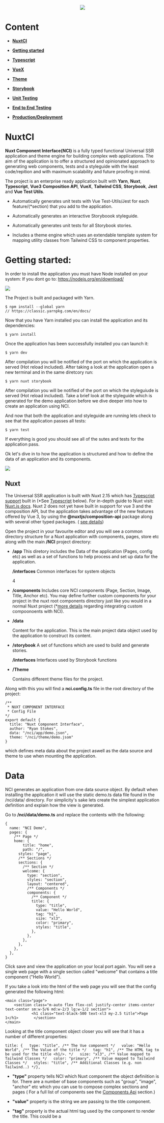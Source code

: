 <p align="center">  
  <img src="./readme-assets/technology-logos.jpg" />
</p>



# Content

-  **[NuxtCI](#nuxtCI)**


- **[Getting started](#gettingstarted)**


-  **[Typescript](#typescript)**


- **[VueX](vuex)**


- **[Theme](#Theme)**


- **[Storybook](#storybook)**


- **[Unit Testing](#testing)**


- **[End to End Testing](#Theme)**

  

- **[Production/Deployment](#deployment)**


# NuxtCI

**Nuxt Component Interface(NCI)** is a fully typed functional Universal SSR application and theme engine for building complex web applications. The aim of the application is to offer a structured and opinionated approach to generating web components, tests and a styleguide with the least code/repition and with maximum scalability and future proofing in mind. 


The project is an enterprise ready application built with **Yarn**, **Nuxt**, **Typescript**, **Vue3** **Composition API**, **VueX**, **Tailwind CSS**, **Storybook**, **Jest** and **Vue Test Utils**.


- Automatically generates unit tests with Vue Test-Utils/Jest for each feature/(*section) that you add to the application.


- Automatically generates an interactive Storyboook styleguide.


- Automatically generates unit tests for all Storybook stories.


- Includes a theme engine which uses an extendable template system for mapping utility classes from Tailwind CSS to component properties.


# Getting started:

In order to install the application you must have Node installed on your system:
If you dont go to: https://nodejs.org/en/download/

<img src="./readme-assets/yarn-logo.jpg" />


The Project is built and packaged with Yarn. 


```
$ npm install --global yarn
// https://classic.yarnpkg.com/en/docs/
```


Now that you have Yarn installed you can install the application and its dependencies:


```
$ yarn install
```


Once the application has been successfully installed you can launch it:


```
$ yarn dev
```

After compilation you will be notified of the port on which the application is served (Hot reload included). After taking a look at the application open a new terminal and in the same diretcory run:

```
$ yarn nuxt storybook
```

After compilation you will be notified of the port on which the styleguiude is served (Hot reload included). Take a brief look at the styleguide which is generated for the demo application before we dive deeper into how to create an application using NCI.

And now that both the application and styleguide are running lets check to see that the application passes all tests:

```
$ yarn test
```

If everything is good you should see all of the sutes and tests for the application pass.

Ok let's dive in to how the application is structured and how to define the data of an application and its components.

<img src="./readme-assets/nuxt-logo.jpg" />


## Nuxt

The Universal SSR application is built with Nuxt 2.15 which has [Typescript support]("https://typescript.nuxtjs.org/guide/introduction") built in (*See [Typescript]() below). For in-depth guide to Nuxt visit: [Nuxt.js docs](https://nuxtjs.org). Nuxt 2 does not yet have built in support for vue 3 and the composition API, but the application takes advantage of the new features offered by Vue 3, by using the **@nuxtjs/composition-api** package along with several other typed packages. ( [see   details](https://composition-api.nuxtjs.org/))


Open the project in your favourite editor and you will see a common directory structure for a Nuxt application with components, pages, store etc along with the main **/NCI** project directory:


- **/app**
  This diretory includes the Data of the application (Pages, config etc) as well as a set of functions to help process and set up data for the application.

     **/interfaces**
     Common interfaces for system objects

  4

- **/components**
  Includes core NCI components (Page, Section, Image, Title, Anchor etc). You may define further custom components for your project in the nuxt root components directory just like you would in a normal Nuxt project (*[more details]() regarding integrating custom compoonoents with NCI). 


- **/data**

  Content for the application. This is the main project data object used by the application to construct its content.


- **/storybook**
  A set of functions which are used to build and generate stories. 

     **/interfaces**
     Interfaces used by Storybook functions

- **/Theme**

  Contains different theme files for the project. 

Along with this you will find a **nci.config.ts** file in the root directory of the project:

```
/**
 * NUXT COMPONENT INTERFACE
 * Config File
*/
export default {
  title: "Nuxt Component Interface",
  author: "Ryan Stokes",
  data: "/nci/app/demo.json",
  theme: "/nci/theme/demo.jsom"
}
```

which defines meta data about the project aswell as the data source and theme to use when mounting the application.

# Data

NCI generates an application from one data source object. By default when installing the application it will use the static demo.ts data file found in the /nci/data/ directory. For simplicity's sake lets create the simplest application definition and explain how the view is generated. 

Go to **/nci/data/demo.ts** and replace the contents with the following:

```
{
  name: "NCI Demo",
  pages: {
    /** Page */
    home: {
    	title: "home",
    	path: "/",
      styles: "page",
      /** Sections */
      sections: {
        /** Section */
        welcome: {
          type: "section",
          styles: "section",
          layout: "centered",
          /** Components */
          components: {
            /** Component */
            title: {
              type: "title",
              value: "Hello World",
              tag: "h1",
              size: "xl3",
              color: "primary",
              styles: "title",
            },
          },
        },
      },
    },
  },
}
```

Click save and view the application on your local port again. You will see a single web page with a single section called "welcome" that contains a title component ("Hello World"). 

If you take a look into the html of the web page you will see that the config generated the following html:

```
<main class="page">
    <section class="m-auto flex flex-col justify-center items-center text-center sm:w-5/6 md:w-2/3 lg:w-1/2 section">
    		<h1 class="text-black-500 text-xl3 my-2.5 title">Page 1</h1>   	   </section>
</main>
```

Looking at the title component object closer you will see that it has a number of different properties:

```
title: {   type: "title", /** The Vue component */   value: "Hello World", /** The Value of the title */   tag: "h1", /** The HTML tag to be used for the title <h1/>. */   size: "xl3", /** Value mapped to Tailwind Classes */   color: "primary", /** Value mapped to Tailwind Classes */   styles: "title", /** Additional Classes (e.g. non Tailwind..) */},
```

- **"type"** property tells NCI which Nuxt component the object definiition is for. There are a number of base components such as "group", "image", "anchor" etc which you can use to compose complex sections and pages ( For a full list of components see the [Components Api](#Components) section.)

- **"value"** property is the string we are passing to the title component.

- **"tag"** property is the actual html tag used by the component to render the title. This could be a <title> or <h5> tag for example or even a <p>.

- **"size"** a value which is mapped to a fluid font size (in this case **"text-xl3"**) within the theme system. We will go into the theme system [more]() shortly but for now you can take a look quickly at **/nci/theme/default.ts** and see that there is a **"font:"** config defintiion object where font sizes for the theme are configured.

- **"color"** a value which is mapped to a theme property (in this case **"text-black-500"**).

Now that you understand the definition open up the storybook styleguide again in your browser (or run **yarn nuxt storybook**) .

Notice how the the styleguide contains the core components but now only has one section which also now says **"Hello World"** and looks just like how you styled it within the application. Every time you add a new section definition to your app, it will be catalogued in the page sidebar item, along with documentation and controls (or knobs) to allow designers to change properties of the corresponding components interactively.

- a unit test for the title component

- A Storybook story catologuing the component. 

Components 

You will see in the above objet definition there is a Page component definition called "Home". 



<img src="./readme-assets/vue3-logo.jpg" />


## Production


```bash
# build for production and launch server$ yarn build$ yarn start# generate static project$ yarn generate
```


## Composition API

<br/><br/><br/>
<img src="./readme-assets/typescript-logo.jpg" />


## Typescript

Although Typescript is supported through the nuxt-typescript package further configuration was needed for different issues.


- In order to be able to use @ or ~ in paths in Typescript files:


```
yarn add --dev tsconfig-paths
```

Then adding the followign to tsconfig.json:

```
comopilerOptions: {..."paths": {      "~/*": [        "./*"      ],      "@/*": [        "./*"]...}
```

- Adding a vue-shims.d.ts file to the root directory so that the Vue is typed:


```
/** vue-shims.d.ts */declare module "*.vue" {  import Vue from 'vue'  export default Vue}
```


- Adding a testRegex statement to **package.json** so that Typescript can recognise Jest test files with **.ts** extensions. (***note the "__test__" part**). 


```
"jest": {    /** ... */    "testRegex": "(/__test__/.*|(\\.|/)(test|spec))\\.(jsx?|tsx?)$"}
```


- and adding required types to your ts.config.js.


```
compilerOptions:{  /** ... */ "types": [      "@nuxt/types",      "@types/node",      "@types/jest"      "@types/tailwindcss"    ]}
```


- In order for Vuex to be typed correctly the project uses the **nuxt-typed-vuex** pacakage which provides typing for vuex store, getters, setter, actions etc.


Common Interfaces and types can be found in the **/typescript/interfaces.ts** file.


When runnig yarn dev or build Typescript will check for type errors.


for more info check:
https://typed-vuex.roe.dev/getting-started-nuxt


<br/><br/>
<img src="./readme-assets/vuex-logo.jpg" />


## VUEX

The applications state is managed with Nuxt's integrated VueX package and the **nuxt-typed-vuex package, which offers a strongly typed accessor for reading and communicating with the Vuex store.


Nuxt Typed Vuex Store $accessor:


```
/** Create reference to typed vuex accessor */const useAccessor = wrapProperty("$accessor", false);const typedStore = useAccessor();const yourVar = typedStore.module.yourProperty;
```

or another approach:


```
const { $accessor } = useContext()const yourVar = $accessor.module.yourProperty;
```


and to access a variable in the store and use it in your component for example:


```
let yourString: ComputedRef<string> = computed(    (): string => typedStore.youModule.yourString);
```


<br/><br/>
<img src="./readme-assets/storybook-logo.jpg" />


## Storybook JS Styleguide

Storybook Js is a UI component explorer for front end developers. It runs alongside the application, with stories defined for UI components.


https://storybook.js.org/docs/vue/get-started/introduction


and more specifically the project uses nuxt-storybook.


https://storybook.nuxtjs.org/


Tests are written in Typescript.


Run the following command to launch the storybook server and view the applications components design, variations and actions in isolation:


```
yarn nuxt storybook
```

<br/>
<img src="./readme-assets/storybook.png" />


Shared Typescript interfaces for Stroybook can be found in the **/typescript/interfaces-storybook.ts** file.


<br/><br/>
<img src="./readme-assets/jest-logo.jpg" />


## Testing


Tests use the Jest and vue-test-utils frameworks. 


https://github.com/vuejs/vue-jest


https://vue-test-utils.vuejs.org/


Test files are located in the corresponding components directory with a "/__test__" directory. 


Tests are written in Typescript. Common functions used for consntructing stories can be found within **/helpers/storybook.ts**


```
yarn test
```


To configure Jest edit the /jest.config.js file.


On configuration of importance was the need to add the following for the nuxtjs/compoition-api to be made available to jest tests:


```
moduleNameMapper: {  // ...  '@nuxtjs/composition-api': '@nuxtjs/composition-api/lib/entrypoint.js'}
```


<br/><br/>
<img src="./readme-assets/theme-logo.jpg" />


## Theme System


Components in the applicationn are styled using the TailwindCSS, a utility-first CSS framework which uses Utility classes to help you work within the constraints of the configured design system instead of littering your stylesheets with arbitrary values.


The application uses the @nuxtjs/tailwindcss package to integrate Tailwind with Nuxt:


For more info check:


https://tailwindcss.nuxtjs.org/


https://tailwindcss.com/docs


In order to gain consistency across the app and storybook a narrower set of component properties have been defined and these are mapped to Tailwind classes which are injected into the component definition Class definition object. (*See more details inn the next section.)


*tailwindcss-fluid - for fluid text
*fluid spacing - tailwind.config - generates fluid class for margin and padding 
*tailwindcss-children !!!! write description of theming here

## Application structure


In order to innitialise the store you must pass a appConfig object to the config initApp action.


```
/** /pages/index/vuetypedStore.config.initApp(appConfig);
```


This file object contains 2 properties:


1: pages
An object representing the content of the application. 


```
...object code...explanation
```

2: Theme
An object representing the style map rules of the application.


...object code


...explanation


...themes
